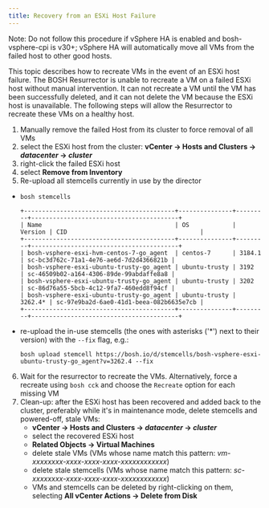 ```yaml
---
title: Recovery from an ESXi Host Failure
---
```


<p class="note">Note: Do not follow this procedure if vSphere HA is enabled and bosh-vsphere-cpi is v30+; vSphere HA will automatically move all VMs from the failed host to other good hosts.</p>

This topic describes how to recreate VMs in the event of an ESXi host failure.
The BOSH Resurrector is unable to recreate a VM on a failed ESXi host without
manual intervention.
It can not recreate a VM until the VM has
been successfully deleted, and it can not delete the VM because
the ESXi host is unavailable.
The following steps will allow the Resurrector to recreate these VMs on a healthy host.

1. Manually remove the failed Host from its cluster to force removal of all VMs
  1. select the ESXi host from the cluster: **vCenter &rarr; Hosts and Clusters
&rarr; _datacenter_ &rarr; _cluster_**
  2. right-click the failed ESXi host
  3. select **Remove from Inventory**
2. Re-upload all stemcells currently in use by the director
  - `bosh stemcells`

      ```
      +------------------------------------------+---------------+---------+-----------------------------------------+
      | Name                                     | OS            | Version | CID                                     |
      +------------------------------------------+---------------+---------+-----------------------------------------+
      | bosh-vsphere-esxi-hvm-centos-7-go_agent  | centos-7      | 3184.1  | sc-bc3d762c-71a1-4e76-ae6d-7d2d4366821b |
      | bosh-vsphere-esxi-ubuntu-trusty-go_agent | ubuntu-trusty | 3192    | sc-46509b02-a164-4306-89de-99abdaffe8a8 |
      | bosh-vsphere-esxi-ubuntu-trusty-go_agent | ubuntu-trusty | 3202    | sc-86d76a55-5bcb-4c12-9fa7-460edd8f94cf |
      | bosh-vsphere-esxi-ubuntu-trusty-go_agent | ubuntu-trusty | 3262.4* | sc-97e9ba2d-6ae0-41d1-beea-082b6635e7cb |
      +------------------------------------------+---------------+---------+-----------------------------------------+
      ```
   - re-upload the in-use stemcells (the ones with asterisks ('*') next to their version) with the `--fix` flag, e.g.:

       ```
       bosh upload stemcell https://bosh.io/d/stemcells/bosh-vsphere-esxi-ubuntu-trusty-go_agent?v=3262.4 --fix
       ```
6. Wait for the resurrector to recreate the VMs. Alternatively, force a recreate using `bosh cck`
   and choose the `Recreate` option for each missing VM
9. Clean-up: after the ESXi host has been recovered and added back to the cluster,
   preferably while it's in maintenance mode, delete stemcells and powered-off, stale VMs:
   * **vCenter &rarr; Hosts and Clusters
 &rarr; _datacenter_ &rarr; _cluster_**
   * select the recovered ESXi host
   * **Related Objects &rarr; Virtual Machines**
   * delete stale VMs (VMs whose name match this pattern: _vm-xxxxxxxx-xxxx-xxxx-xxxx-xxxxxxxxxxxx_)
   * delete stale stemcells (VMs whose name match this pattern: _sc-xxxxxxxx-xxxx-xxxx-xxxx-xxxxxxxxxxxx_)
   * VMs and stemcells can be deleted by right-clicking on them, selecting **All vCenter Actions &rarr; Delete from Disk**
